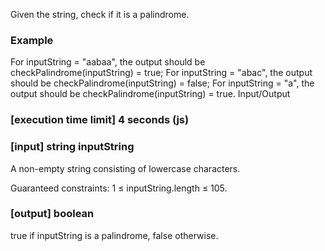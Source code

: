 Given the string, check if it is a palindrome.

### Example

For inputString = "aabaa", the output should be
checkPalindrome(inputString) = true;
For inputString = "abac", the output should be
checkPalindrome(inputString) = false;
For inputString = "a", the output should be
checkPalindrome(inputString) = true.
Input/Output

### [execution time limit] 4 seconds (js)

### [input] string inputString

A non-empty string consisting of lowercase characters.

Guaranteed constraints:
1 ≤ inputString.length ≤ 105.

### [output] boolean

true if inputString is a palindrome, false otherwise.